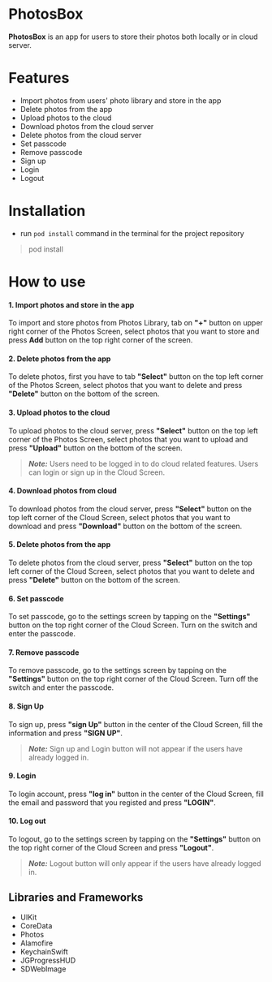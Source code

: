 # PhotosBox
 **PhotosBox** is an app for users to store their photos both locally or in cloud server. 

# Features
- Import photos from users' photo library and store  in the app
- Delete photos from the app
- Upload photos to the cloud
- Download photos from the cloud server
- Delete photos from the cloud server
- Set passcode
- Remove passcode
- Sign up
- Login
- Logout

# Installation
- run `pod install` command in the terminal for the project repository
> pod install

# How to use
#### 1. Import photos and store in the app
To import and store photos from Photos Library, tab on **"+"** button on upper right corner of the Photos Screen, select photos that you want to store and press **Add** button on the top right corner of the screen.

#### 2. Delete photos from the app
To delete photos, first you have to tab **"Select"** button on the top left corner of the Photos Screen, select photos that you want to delete and press **"Delete"** button on the bottom of the screen.

#### 3. Upload photos to the cloud
To upload photos to the cloud server, press **"Select"** button on the top left corner of the Photos Screen, select photos that you want to upload and press **"Upload"** button on the bottom of the screen.

> ***Note:*** Users need to be logged in to do cloud related features. Users can login or sign up in the Cloud Screen. 


#### 4. Download photos from cloud
To download photos from the cloud server, press **"Select"** button on the top left corner of the Cloud Screen, select photos that you want to download and press **"Download"** button on the bottom of the screen.

#### 5. Delete photos from the app
To delete photos from the cloud server, press **"Select"** button on the top left corner of the Cloud Screen, select photos that you want to delete and press **"Delete"** button on the bottom of the screen.

#### 6. Set passcode
To set passcode, go to the settings screen by tapping on the **"Settings"** button on the top right corner of the Cloud Screen. Turn on the switch and enter the passcode.

#### 7. Remove passcode
To remove passcode, go to the settings screen by tapping on the **"Settings"** button on the top right corner of the Cloud Screen. Turn off the switch and enter the passcode.

#### 8. Sign Up
To sign up, press **"sign Up"** button in the center of the Cloud Screen, fill the information and press **"SIGN UP"**.

> ***Note:*** Sign up and Login button will not appear if the users have already logged in.

#### 9. Login
To login account, press **"log in"** button in the center of the Cloud Screen, fill the email and password that you registed and press **"LOGIN"**.

#### 10. Log out
To logout, go to the settings screen by tapping on the **"Settings"** button on the top right corner of the Cloud Screen and press **"Logout"**.

> ***Note:*** Logout button will only appear if the users have already logged in.
 
## Libraries and Frameworks
- UIKit
- CoreData
- Photos
- Alamofire
- KeychainSwift
- JGProgressHUD
- SDWebImage
